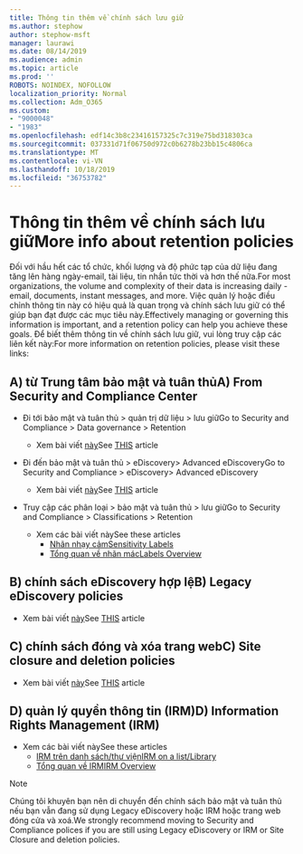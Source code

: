 ```yaml
---
title: Thông tin thêm về chính sách lưu giữ
ms.author: stephow
author: stephow-msft
manager: laurawi
ms.date: 08/14/2019
ms.audience: admin
ms.topic: article
ms.prod: ''
ROBOTS: NOINDEX, NOFOLLOW
localization_priority: Normal
ms.collection: Adm_O365
ms.custom:
- "9000048"
- "1983"
ms.openlocfilehash: edf14c3b8c23416157325c7c319e75bd318303ca
ms.sourcegitcommit: 037331d71f06750d972c0b6278b23bb15c4806ca
ms.translationtype: MT
ms.contentlocale: vi-VN
ms.lasthandoff: 10/18/2019
ms.locfileid: "36753782"
---
```

# <a name="more-info-about-retention-policies"></a><span data-ttu-id="691b4-102">Thông tin thêm về chính sách lưu giữ</span><span class="sxs-lookup"><span data-stu-id="691b4-102">More info about retention policies</span></span>

<span data-ttu-id="691b4-103">Đối với hầu hết các tổ chức, khối lượng và độ phức tạp của dữ liệu đang tăng lên hàng ngày-email, tài liệu, tin nhắn tức thời và hơn thế nữa.</span><span class="sxs-lookup"><span data-stu-id="691b4-103">For most organizations, the volume and complexity of their data is increasing daily - email, documents, instant messages, and more.</span></span> <span data-ttu-id="691b4-104">Việc quản lý hoặc điều chỉnh thông tin này có hiệu quả là quan trọng và chính sách lưu giữ có thể giúp bạn đạt được các mục tiêu này.</span><span class="sxs-lookup"><span data-stu-id="691b4-104">Effectively managing or governing this information is important, and a retention policy can help you achieve these goals.</span></span> <span data-ttu-id="691b4-105">Để biết thêm thông tin về chính sách lưu giữ, vui lòng truy cập các liên kết này:</span><span class="sxs-lookup"><span data-stu-id="691b4-105">For more information on retention policies, please visit these links:</span></span>

## <a name="a-from-security-and-compliance-center"></a><span data-ttu-id="691b4-106">A) từ Trung tâm bảo mật và tuân thủ</span><span class="sxs-lookup"><span data-stu-id="691b4-106">A) From Security and Compliance Center</span></span>

- <span data-ttu-id="691b4-107">Đi tới bảo mật và tuân thủ > quản trị dữ liệu > lưu giữ</span><span class="sxs-lookup"><span data-stu-id="691b4-107">Go to Security and Compliance > Data governance > Retention</span></span>
  - <span data-ttu-id="691b4-108">Xem bài viết [này](https://docs.microsoft.com/office365/securitycompliance/retention-policies)</span><span class="sxs-lookup"><span data-stu-id="691b4-108">See [THIS](https://docs.microsoft.com/office365/securitycompliance/retention-policies) article</span></span>

- <span data-ttu-id="691b4-109">Đi đến bảo mật và tuân thủ > eDiscovery> Advanced eDiscovery</span><span class="sxs-lookup"><span data-stu-id="691b4-109">Go to Security and Compliance > eDiscovery> Advanced eDiscovery</span></span> 
  - <span data-ttu-id="691b4-110">Xem bài viết [này](https://docs.microsoft.com/office365/securitycompliance/ediscovery-cases)</span><span class="sxs-lookup"><span data-stu-id="691b4-110">See [THIS](https://docs.microsoft.com/office365/securitycompliance/ediscovery-cases) article</span></span>

- <span data-ttu-id="691b4-111">Truy cập các phân loại > bảo mật và tuân thủ > lưu giữ</span><span class="sxs-lookup"><span data-stu-id="691b4-111">Go to Security and Compliance > Classifications > Retention</span></span>
  - <span data-ttu-id="691b4-112">Xem các bài viết này</span><span class="sxs-lookup"><span data-stu-id="691b4-112">See these articles</span></span>
    - [<span data-ttu-id="691b4-113">Nhãn nhạy cảm</span><span class="sxs-lookup"><span data-stu-id="691b4-113">Sensitivity Labels</span></span>](https://docs.microsoft.com/office365/securitycompliance/sensitivity-labels)
    - [<span data-ttu-id="691b4-114">Tổng quan về nhãn mác</span><span class="sxs-lookup"><span data-stu-id="691b4-114">Labels Overview</span></span>](https://docs.microsoft.com/office365/securitycompliance/labels)

## <a name="b-legacy-ediscovery-policies"></a><span data-ttu-id="691b4-115">B) chính sách eDiscovery hợp lệ</span><span class="sxs-lookup"><span data-stu-id="691b4-115">B) Legacy eDiscovery policies</span></span>

- <span data-ttu-id="691b4-116">Xem bài viết [này](https://support.office.com/article/Set-up-an-eDiscovery-Center-in-SharePoint-Online-A18F8975-AA7F-43B4-A7D6-001D14744D8E)</span><span class="sxs-lookup"><span data-stu-id="691b4-116">See [THIS](https://support.office.com/article/Set-up-an-eDiscovery-Center-in-SharePoint-Online-A18F8975-AA7F-43B4-A7D6-001D14744D8E) article</span></span>

## <a name="c-site-closure-and-deletion-policies"></a><span data-ttu-id="691b4-117">C) chính sách đóng và xóa trang web</span><span class="sxs-lookup"><span data-stu-id="691b4-117">C) Site closure and deletion policies</span></span>

- <span data-ttu-id="691b4-118">Xem bài viết [này](https://support.office.com/article/Use-policies-for-site-closure-and-deletion-A8280D82-27FD-48C5-9ADF-8A5431208BA5)</span><span class="sxs-lookup"><span data-stu-id="691b4-118">See [THIS](https://support.office.com/article/Use-policies-for-site-closure-and-deletion-A8280D82-27FD-48C5-9ADF-8A5431208BA5) article</span></span>  

## <a name="d-information-rights-management-irm"></a><span data-ttu-id="691b4-119">D) quản lý quyền thông tin (IRM)</span><span class="sxs-lookup"><span data-stu-id="691b4-119">D) Information Rights Management (IRM)</span></span>

- <span data-ttu-id="691b4-120">Xem các bài viết này</span><span class="sxs-lookup"><span data-stu-id="691b4-120">See these articles</span></span>
  - [<span data-ttu-id="691b4-121">IRM trên danh sách/thư viện</span><span class="sxs-lookup"><span data-stu-id="691b4-121">IRM on a list/Library</span></span>](https://support.office.com/article/apply-information-rights-management-to-a-list-or-library-3bdb5c4e-94fc-4741-b02f-4e7cc3c54aa1)
  - [<span data-ttu-id="691b4-122">Tổng quan về IRM</span><span class="sxs-lookup"><span data-stu-id="691b4-122">IRM Overview</span></span>](https://support.office.com/article/create-and-apply-information-management-policies-eb501fe9-2ef6-4150-945a-65a6451ee9e9)

> [!Note]
> <span data-ttu-id="691b4-123">Chúng tôi khuyên bạn nên di chuyển đến chính sách bảo mật và tuân thủ nếu bạn vẫn đang sử dụng Legacy eDiscovery hoặc IRM hoặc trang web đóng cửa và xoá.</span><span class="sxs-lookup"><span data-stu-id="691b4-123">We strongly recommend moving to Security and Compliance polices if you are still using Legacy eDiscovery or IRM or Site Closure and deletion policies.</span></span>
